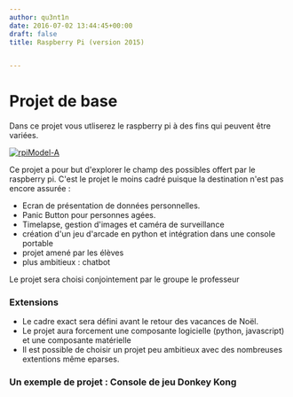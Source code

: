 ```yaml
---
author: qu3nt1n
date: 2016-07-02 13:44:45+00:00
draft: false
title: Raspberry Pi (version 2015)


---
```




# Projet de base


Dans ce projet vous utliserez le raspberry pi à des fins qui peuvent être variées.




[![rpiModel-A](http://qkzk.xyz/wp-content/uploads/2016/07/rpiModel-A-1024x710.jpg)
](http://qkzk.xyz/wp-content/uploads/2016/07/rpiModel-A.jpg)




Ce projet a pour but d'explorer le champ des possibles offert par le raspberry pi. C'est le projet le moins cadré puisque la destination n'est pas encore assurée :






* Ecran de présentation de données personnelles.
* Panic Button pour personnes agées.
* Timelapse, gestion d'images et caméra de surveillance
* création d'un jeu d'arcade en python et intégration dans une console portable
* projet amené par les élèves
* plus ambitieux : chatbot

Le projet sera choisi conjointement par le groupe le professeur












### Extensions








* Le cadre exact sera défini avant le retour des vacances de Noël.
* Le projet aura forcement une composante logicielle (python, javascript) et une composante matérielle
* Il est possible de choisir un projet peu ambitieux avec des nombreuses extentions même eparses.




### Un exemple de projet : Console de jeu Donkey Kong
